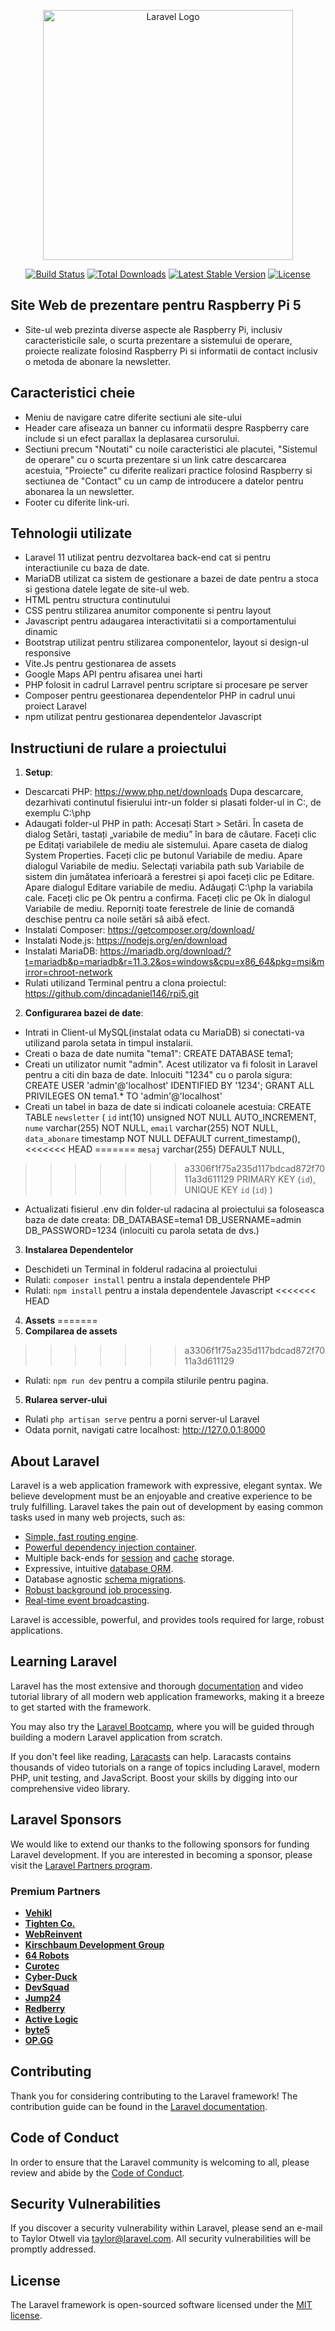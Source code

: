 <p align="center"><a href="https://laravel.com" target="_blank"><img src="https://raw.githubusercontent.com/laravel/art/master/logo-lockup/5%20SVG/2%20CMYK/1%20Full%20Color/laravel-logolockup-cmyk-red.svg" width="400" alt="Laravel Logo"></a></p>

<p align="center">
<a href="https://github.com/laravel/framework/actions"><img src="https://github.com/laravel/framework/workflows/tests/badge.svg" alt="Build Status"></a>
<a href="https://packagist.org/packages/laravel/framework"><img src="https://img.shields.io/packagist/dt/laravel/framework" alt="Total Downloads"></a>
<a href="https://packagist.org/packages/laravel/framework"><img src="https://img.shields.io/packagist/v/laravel/framework" alt="Latest Stable Version"></a>
<a href="https://packagist.org/packages/laravel/framework"><img src="https://img.shields.io/packagist/l/laravel/framework" alt="License"></a>
</p>

## Site Web de prezentare pentru Raspberry Pi 5

- Site-ul web prezinta diverse aspecte ale Raspberry Pi, inclusiv caracteristicile sale, o scurta prezentare a sistemului de operare, proiecte realizate folosind Raspberry Pi si informatii de contact inclusiv o metoda de abonare la newsletter.

## Caracteristici cheie
- Meniu de navigare catre diferite sectiuni ale site-ului
- Header care afiseaza un banner cu informatii despre Raspberry care include si un efect parallax la deplasarea cursorului.
- Sectiuni precum "Noutati" cu noile caracteristici ale placutei, "Sistemul de operare" cu o scurta prezentare si un link catre descarcarea acestuia, "Proiecte" cu diferite realizari practice folosind Raspberry si sectiunea de "Contact" cu un camp de introducere a datelor pentru abonarea la un newsletter.
- Footer cu diferite link-uri.

## Tehnologii utilizate
- Laravel 11 utilizat pentru dezvoltarea back-end cat si pentru interactiunile cu baza de date.
- MariaDB utilizat ca sistem de gestionare a bazei de date pentru a stoca si gestiona datele legate de site-ul web.
- HTML pentru structura continutului
- CSS pentru stilizarea anumitor componente si pentru layout
- Javascript pentru adaugarea interactivitatii si a comportamentului dinamic
- Bootstrap utilizat pentru stilizarea componentelor, layout si design-ul responsive
- Vite.Js pentru gestionarea de assets
- Google Maps API pentru afisarea unei harti
- PHP folosit in cadrul Larravel pentru scriptare si procesare pe server
- Composer pentru geestionarea dependentelor PHP in cadrul unui proiect Laravel
- npm utilizat pentru gestionarea dependentelor Javascript 

## Instructiuni de rulare a proiectului

1. **Setup**:
- Descarcati PHP: https://www.php.net/downloads
  Dupa descarcare, dezarhivati continutul fisierului intr-un folder si plasati folder-ul in C:\, de exemplu C:\php
- Adaugati folder-ul PHP in path:
  Accesați Start > Setări.
  În caseta de dialog Setări, tastați „variabile de mediu” în bara de căutare.
  Faceți clic pe Editați variabilele de mediu ale sistemului. Apare caseta de dialog System Properties.
  Faceți clic pe butonul Variabile de mediu. Apare dialogul Variabile de mediu.
  Selectați variabila path sub Variabile de sistem din jumătatea inferioară a ferestrei și apoi faceți clic pe Editare. Apare dialogul Editare variabile de mediu.
  Adăugați C:\php la variabila cale. Faceți clic pe Ok pentru a confirma.
  Faceți clic pe Ok în dialogul Variabile de mediu.
  Reporniți toate ferestrele de linie de comandă deschise pentru ca noile setări să aibă efect. 
- Instalati Composer: https://getcomposer.org/download/
- Instalati Node.js: https://nodejs.org/en/download
- Instalati MariaDB:  https://mariadb.org/download/?t=mariadb&p=mariadb&r=11.3.2&os=windows&cpu=x86_64&pkg=msi&mirror=chroot-network
- Rulati utilizand Terminal pentru a clona proiectul: https://github.com/dincadaniel146/rpi5.git

2. **Configurarea bazei de date**:
- Intrati in Client-ul MySQL(instalat odata cu MariaDB) si conectati-va utilizand parola setata in timpul instalarii.
- Creati o baza de date numita "tema1": 
  CREATE DATABASE tema1;
- Creati un utilizator numit "admin". Acest utilizator va fi folosit in Laravel pentru a citi din baza de date. Inlocuiti "1234" cu o parola sigura:
  CREATE USER 'admin'@'localhost' IDENTIFIED BY '1234';
  GRANT ALL PRIVILEGES ON tema1.* TO 'admin'@'localhost'
- Creati un tabel in baza de date si indicati coloanele acestuia:
  CREATE TABLE `newsletter` (
  `id` int(10) unsigned NOT NULL AUTO_INCREMENT,
  `nume` varchar(255) NOT NULL,
  `email` varchar(255) NOT NULL,
  `data_abonare` timestamp NOT NULL DEFAULT current_timestamp(),
<<<<<<< HEAD
=======
  `mesaj` varchar(255) DEFAULT NULL,
>>>>>>> a3306f1f75a235d117bdcad872f7011a3d611129
  PRIMARY KEY (`id`),
  UNIQUE KEY `id` (`id`)
)
 - Actualizati fisierul .env din folder-ul radacina al proiectului sa foloseasca baza de date creata:
 DB_DATABASE=tema1 
 DB_USERNAME=admin
 DB_PASSWORD=1234 (inlocuiti cu parola setata de dvs.)
 3. **Instalarea Dependentelor**
 - Deschideti un Terminal in folderul radacina al proiectului
 - Rulati: `composer install` pentru a instala dependentele PHP
 - Rulati: `npm install` pentru a instala dependentele Javascript
<<<<<<< HEAD
 4. **Assets**
=======
 4. **Compilarea de assets**
>>>>>>> a3306f1f75a235d117bdcad872f7011a3d611129
 - Rulati: `npm run dev` pentru a compila stilurile pentru pagina.
 5. **Rularea server-ului**
 - Rulati `php artisan serve` pentru a porni server-ul Laravel
 - Odata pornit, navigati catre localhost: http://127.0.0.1:8000
## About Laravel

Laravel is a web application framework with expressive, elegant syntax. We believe development must be an enjoyable and creative experience to be truly fulfilling. Laravel takes the pain out of development by easing common tasks used in many web projects, such as:

- [Simple, fast routing engine](https://laravel.com/docs/routing).
- [Powerful dependency injection container](https://laravel.com/docs/container).
- Multiple back-ends for [session](https://laravel.com/docs/session) and [cache](https://laravel.com/docs/cache) storage.
- Expressive, intuitive [database ORM](https://laravel.com/docs/eloquent).
- Database agnostic [schema migrations](https://laravel.com/docs/migrations).
- [Robust background job processing](https://laravel.com/docs/queues).
- [Real-time event broadcasting](https://laravel.com/docs/broadcasting).

Laravel is accessible, powerful, and provides tools required for large, robust applications.

## Learning Laravel

Laravel has the most extensive and thorough [documentation](https://laravel.com/docs) and video tutorial library of all modern web application frameworks, making it a breeze to get started with the framework.

You may also try the [Laravel Bootcamp](https://bootcamp.laravel.com), where you will be guided through building a modern Laravel application from scratch.

If you don't feel like reading, [Laracasts](https://laracasts.com) can help. Laracasts contains thousands of video tutorials on a range of topics including Laravel, modern PHP, unit testing, and JavaScript. Boost your skills by digging into our comprehensive video library.

## Laravel Sponsors

We would like to extend our thanks to the following sponsors for funding Laravel development. If you are interested in becoming a sponsor, please visit the [Laravel Partners program](https://partners.laravel.com).

### Premium Partners

- **[Vehikl](https://vehikl.com/)**
- **[Tighten Co.](https://tighten.co)**
- **[WebReinvent](https://webreinvent.com/)**
- **[Kirschbaum Development Group](https://kirschbaumdevelopment.com)**
- **[64 Robots](https://64robots.com)**
- **[Curotec](https://www.curotec.com/services/technologies/laravel/)**
- **[Cyber-Duck](https://cyber-duck.co.uk)**
- **[DevSquad](https://devsquad.com/hire-laravel-developers)**
- **[Jump24](https://jump24.co.uk)**
- **[Redberry](https://redberry.international/laravel/)**
- **[Active Logic](https://activelogic.com)**
- **[byte5](https://byte5.de)**
- **[OP.GG](https://op.gg)**

## Contributing

Thank you for considering contributing to the Laravel framework! The contribution guide can be found in the [Laravel documentation](https://laravel.com/docs/contributions).

## Code of Conduct

In order to ensure that the Laravel community is welcoming to all, please review and abide by the [Code of Conduct](https://laravel.com/docs/contributions#code-of-conduct).

## Security Vulnerabilities

If you discover a security vulnerability within Laravel, please send an e-mail to Taylor Otwell via [taylor@laravel.com](mailto:taylor@laravel.com). All security vulnerabilities will be promptly addressed.

## License

The Laravel framework is open-sourced software licensed under the [MIT license](https://opensource.org/licenses/MIT).
